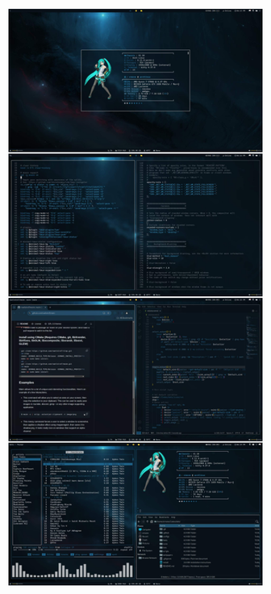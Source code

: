 ![](.github/fastfetch.jpg)
![](.github/terminals.jpg)
![](.github/stuff.jpg)
![](.github/media.jpg)

